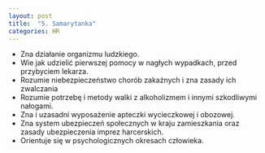 ```yaml
---
layout: post
title:  "5. Samarytanka"
categories: HR 
---
```


* Zna działanie organizmu ludzkiego.
* Wie jak udzielić pierwszej pomocy w nagłych wypadkach, przed przybyciem
  lekarza.
* Rozumie niebezpieczeństwo chorób zakaźnych i zna zasady ich zwalczania
* Rozumie potrzebę i metody walki z alkoholizmem i innymi szkodliwymi nałogami.
* Zna i uzasadni wyposażenie apteczki wycieczkowej i obozowej.
* Zna system ubezpieczeń społecznych w kraju zamieszkania oraz zasady
  ubezpieczenia imprez harcerskich.
* Orientuje się w psychologicznych okresach człowieka.
